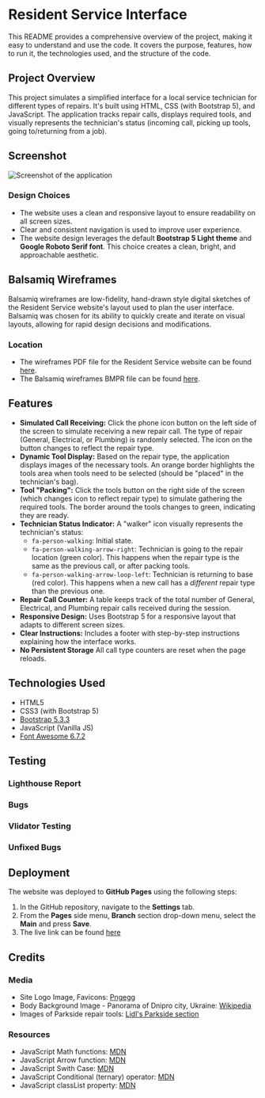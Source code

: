 # Resident Service Interface
This README provides a comprehensive overview of the project, making it easy to understand and use the code.  It covers the purpose, features, how to run it, the technologies used, and the structure of the code.

## Project Overview

This project simulates a simplified interface for a local service technician for different types of repairs. It's built using HTML, CSS (with Bootstrap 5), and JavaScript. The application tracks repair calls, displays required tools, and visually represents the technician's status (incoming call, picking up tools, going to/returning from a job).

## Screenshot

![Screenshot of the application](screenshot.png)

### Design Choices
*   The website uses a clean and responsive layout to ensure readability on all screen sizes.
*   Clear and consistent navigation is used to improve user experience.
*   The website design leverages the default **Bootstrap 5 Light theme** and **Google Roboto Serif font**. This choice creates a clean, bright, and approachable aesthetic.

## Balsamiq Wireframes

Balsamiq wireframes are low-fidelity, hand-drawn style digital sketches of the Resident Service website's layout used to plan the user interface. Balsamiq was chosen for its ability to quickly create and iterate on visual layouts, allowing for rapid design decisions and modifications.

### Location
*	The wireframes PDF file for the Resident Service website can be found [here](assets/media/resident-service-wireframes.pdf).
*	The Balsamiq wireframes BMPR file can be found [here](assets/media/resident-service-wireframes.bmpr).

## Features

*   **Simulated Call Receiving:** Click the phone icon button on the left side of the screen to simulate receiving a new repair call. The type of repair (General, Electrical, or Plumbing) is randomly selected. The icon on the button changes to reflect the repair type.
*   **Dynamic Tool Display:** Based on the repair type, the application displays images of the necessary tools. An orange border highlights the tools area when tools need to be selected (should be "placed" in the technician's bag).
*   **Tool "Packing":** Click the tools button on the right side of the screen (which changes icon to reflect repair type) to simulate gathering the required tools. The border around the tools changes to green, indicating they are ready.
*   **Technician Status Indicator:** A "walker" icon visually represents the technician's status:
    *   `fa-person-walking`: Initial state.
    *   `fa-person-walking-arrow-right`: Technician is going to the repair location (green color). This happens when the repair type is the same as the previous call, or after packing tools.
    *   `fa-person-walking-arrow-loop-left`: Technician is returning to base (red color). This happens when a new call has a *different* repair type than the previous one.
*   **Repair Call Counter:** A table keeps track of the total number of General, Electrical, and Plumbing repair calls received during the session.
*   **Responsive Design:** Uses Bootstrap 5 for a responsive layout that adapts to different screen sizes.
*   **Clear Instructions:** Includes a footer with step-by-step instructions explaining how the interface works.
*   **No Persistent Storage** All call type counters are reset when the page reloads.

## Technologies Used

*   HTML5
*   CSS3 (with Bootstrap 5)
*   [Bootstrap 5.3.3](https://getbootstrap.com/)
*   JavaScript (Vanilla JS)
*   [Font Awesome 6.7.2](https://fontawesome.com/)

## Testing
### Lighthouse Report
### Bugs
### Vlidator Testing
### Unfixed Bugs

## Deployment
The website was deployed to **GitHub Pages** using the following steps:

1.  In the GitHub repository, navigate to the **Settings** tab.
2.  From the **Pages** side menu, **Branch** section drop-down menu, select the **Main** and press **Save**.
3.  The live link can be found [here](https://ihorsniezhko.github.io/resident-service/)

## Credits
### Media
*   Site Logo Image, Favicons: [Pngegg](https://www.pngegg.com/en/png-yxixz/)
*   Body Background Image - Panorama of Dnipro city, Ukraine: [Wikipedia](https://commons.wikimedia.org/wiki/File:Bashty_Gora_Kaminnya_Sobornyj_rajon_Dnipro-city_-_panoramio.jpg#file)
*   Images of Parkside repair tools: [Lidl's Parkside section](https://www.lidl.de/c/parkside-du-packst-das/s10026759)
### Resources
*   JavaScript Math functions: [MDN](https://developer.mozilla.org/en-US/docs/Web/JavaScript/Reference/Global_Objects/Math)
*   JavaScript Arrow function: [MDN](https://developer.mozilla.org/en-US/docs/Web/JavaScript/Reference/Functions/Arrow_functions)
*   JavaScript Swith Case: [MDN](https://developer.mozilla.org/en-US/docs/Web/JavaScript/Reference/Statements/switch)
*   JavaScript Conditional (ternary) operator: [MDN](https://developer.mozilla.org/en-US/docs/Web/JavaScript/Reference/Operators/Conditional_operator) 
*   JavaScript classList property: [MDN](https://developer.mozilla.org/en-US/docs/Web/API/Element/classList)
